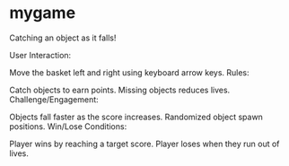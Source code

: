 # mygame
Catching an object as it falls!

User Interaction:

Move the basket left and right using keyboard arrow keys.
Rules:

Catch objects to earn points.
Missing objects reduces lives.
Challenge/Engagement:

Objects fall faster as the score increases.
Randomized object spawn positions.
Win/Lose Conditions:

Player wins by reaching a target score.
Player loses when they run out of lives.
